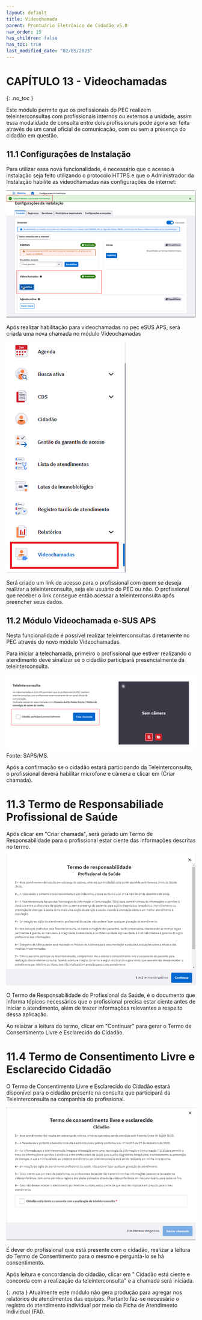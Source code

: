```yaml
---
layout: default
title: Videochamada
parent: Prontuário Eletrônico do Cidadão v5.0
nav_order: 15
has_children: false
has_toc: true
last_modified_date: "02/05/2023"
---
```



# CAPÍTULO 13 - Videochamadas
{: .no_toc }

Este módulo permite que os profissionais do PEC realizem teleinterconsultas com profissionais internos ou externos a unidade, assim essa modalidade de consulta entre dois profissionais pode agora ser feita através de um canal oficial de comunicação, com ou sem a presença do cidadão em questão.


## 11.1 Configurações de Instalação

Para utilizar essa nova funcionalidade, é necessário que o acesso à instalação seja feito utilizando o protocolo HTTPS e que o Administrador da Instalação habilite as videochamadas nas configurações de internet:

![](media/video1.png)

Após realizar habilitação para videochamadas no pec eSUS APS, será criada uma nova chamada no módulo Videochamadas

![](media/video2.png)

Será criado um link de acesso para o profissional com quem se deseja realizar a teleinterconsulta, seja ele usuário do PEC ou não. O profissional que receber o link consegue então acessar a teleinterconsulta após preencher seus dados.

##  11.2 Módulo Videochamada e-SUS APS

Nesta funcionalidade é possível realizar teleinterconsultas diretamente no PEC através do novo módulo Videochamadas.

Para iniciar a telechamada, primeiro o profissional que estiver realizando o atendimento deve sinalizar se o cidadão participará presencialmente da teleinterconsulta.

![](media/video3.png)
Fonte: SAPS/MS.

Após a confirmação se o cidadão estará participando da Teleinterconsulta, o profissional deverá habilitar microfone e câmera e clicar em (Criar chamada).

# 11.3 Termo de Responsabiliade Profissional de Saúde

Após clicar em "Criar chamada", será gerado um Termo de Responsabilidade para o profissional estar ciente das informações descritas no termo.

![](media/video4.png)

O Termo de Responsabilidade do Profissional da Saúde, é o documento que informa tópicos necessários que o profissional precisa estar ciente antes de iniciar o atendimento, além de trazer informações relevantes a respeito dessa aplicação.

Ao relaizar a leitura do termo, clicar em "Continuar" para gerar o Termo de Consentimento Livre e Esclarecido do Cidadão.


# 11.4 Termo de Consentimento Livre e Esclarecido Cidadão

O Termo de Consentimento Livre e Esclarecido do Cidadão estará disponível para o cidadão presente na consulta que participará da Teleinterconsulta na companhia do profissional.

![](media/video5.png)

É dever do profissional que está presente com o cidadão, realizar a leitura do Termo de Consentimento para o mesmo e pergunta-lo se há consentimento. 

Após leitura e concordancia do cidadão, clicar em " Cidadão está ciente e concorda com a realização da teleinterconsulta" e a chamada será iniciada. 

{: .nota }
Atualmente este módulo não gera produção para agregar nos relatórios de atendimentos das equipes. Portanto faz-se necessário o registro do atendimento individual por meio da Ficha de Atendimento Individual (FAI). 
